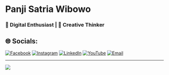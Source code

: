 # Panji Satria Wibowo  
### 🚀 Digital Enthusiast | 🌟 Creative Thinker

## 🌐 Socials:
[![Facebook](https://img.shields.io/badge/Facebook-%231877F2.svg?logo=Facebook&logoColor=white&style=for-the-badge&logoWidth=30&animation=hover)](https://facebook.com/share/1AJB73UshA/)
[![Instagram](https://img.shields.io/badge/Instagram-%23E4405F.svg?logo=Instagram&logoColor=white&style=for-the-badge&logoWidth=30&animation=hover)](https://instagram.com/panjisatria20_?igsh=cWcya3drZXR0dXA2)
[![LinkedIn](https://img.shields.io/badge/LinkedIn-%230077B5.svg?logo=linkedin&logoColor=white&style=for-the-badge&logoWidth=30&animation=hover)](https://linkedin.com/in/panji-satria-wibowo-a9075b29a?utm_source=share&utm_campaign=share_via&utm_content=profile&utm_medium=android_app)
[![YouTube](https://img.shields.io/badge/YouTube-%23FF0000.svg?logo=YouTube&logoColor=white&style=for-the-badge&logoWidth=30&animation=hover)](https://youtube.com/@panjisatria7323)
[![Email](https://img.shields.io/badge/Email-D14836?logo=gmail&logoColor=white&style=for-the-badge&logoWidth=30&animation=hover)](mailto:panjimh565@gmail.com)

---

[![](https://visitcount.itsvg.in/api?id=panjisatria2&icon=0&color=0)](https://visitcount.itsvg.in)
